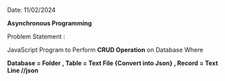 Date: 11/02/2024

**Asynchronous Programming**

Problem Statement : 

JavaScript Program to Perform **CRUD Operation** on Database Where

**Database = Folder ,
Table = Text File {Convert into Json} ,
Record = Text Line //json**

